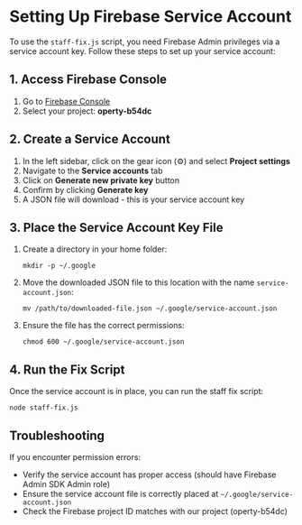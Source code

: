 # Setting Up Firebase Service Account

To use the `staff-fix.js` script, you need Firebase Admin privileges via a service account key. Follow these steps to set up your service account:

## 1. Access Firebase Console

1. Go to [Firebase Console](https://console.firebase.google.com/)
2. Select your project: **operty-b54dc**

## 2. Create a Service Account

1. In the left sidebar, click on the gear icon (⚙️) and select **Project settings**
2. Navigate to the **Service accounts** tab
3. Click on **Generate new private key** button
4. Confirm by clicking **Generate key**
5. A JSON file will download - this is your service account key

## 3. Place the Service Account Key File

1. Create a directory in your home folder:

   ```
   mkdir -p ~/.google
   ```

2. Move the downloaded JSON file to this location with the name `service-account.json`:

   ```
   mv /path/to/downloaded-file.json ~/.google/service-account.json
   ```

3. Ensure the file has the correct permissions:
   ```
   chmod 600 ~/.google/service-account.json
   ```

## 4. Run the Fix Script

Once the service account is in place, you can run the staff fix script:

```
node staff-fix.js
```

## Troubleshooting

If you encounter permission errors:

- Verify the service account has proper access (should have Firebase Admin SDK Admin role)
- Ensure the service account file is correctly placed at `~/.google/service-account.json`
- Check the Firebase project ID matches with our project (operty-b54dc)
